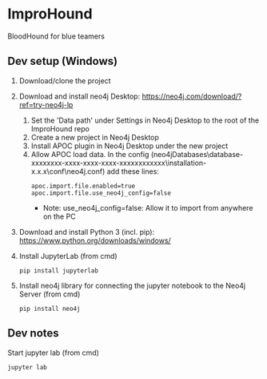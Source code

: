 # ImproHound
BloodHound for blue teamers

## Dev setup (Windows)

1. Download/clone the project

1. Download and install neo4j Desktop: https://neo4j.com/download/?ref=try-neo4j-lp
    1. Set the 'Data path' under Settings in Neo4j Desktop to the root of the ImproHound repo
    1. Create a new project in Neo4j Desktop
    1. Install APOC plugin in Neo4j Desktop under the new project
    1. Allow APOC load data. In the config (neo4jDatabases\database-xxxxxxxx-xxxx-xxxx-xxxx-xxxxxxxxxxxx\installation-x.x.x\conf\neo4j.conf) add these lines:
        ```
        apoc.import.file.enabled=true
        apoc.import.file.use_neo4j_config=false
        ```
        * Note: use_neo4j_config=false: Allow it to import from anywhere on the PC

1. Download and install Python 3 (incl. pip): https://www.python.org/downloads/windows/

1. Install JupyterLab (from cmd)
    ```
    pip install jupyterlab
    ```

1. Install neo4j library for connecting the jupyter notebook to the Neo4j Server (from cmd)
    ```
    pip install neo4j
    ```

## Dev notes
Start jupyter lab (from cmd)
```
jupyter lab
```
